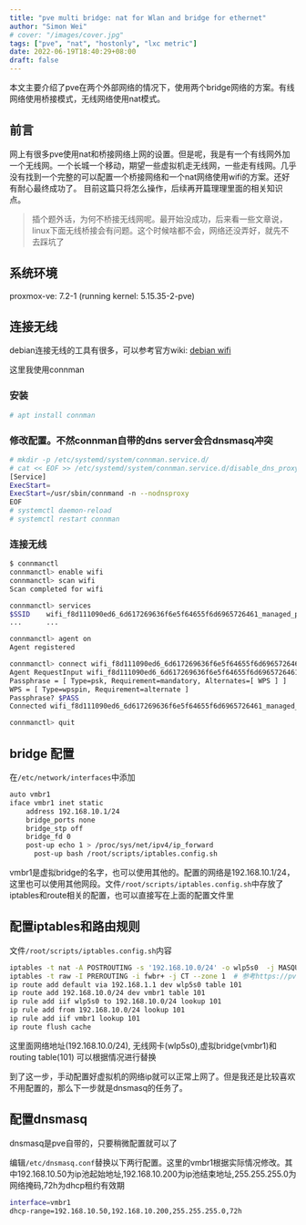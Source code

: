 ```yaml
---
title: "pve multi bridge: nat for Wlan and bridge for ethernet"
author: "Simon Wei"
# cover: "/images/cover.jpg"
tags: ["pve", "nat", "hostonly", "lxc metric"]
date: 2022-06-19T18:40:29+08:00
draft: false
---
```


本文主要介绍了pve在两个外部网络的情况下，使用两个bridge网络的方案。有线网络使用桥接模式，无线网络使用nat模式。

<!--more-->

## 前言

网上有很多pve使用nat和桥接网络上网的设置。但是呢，我是有一个有线网外加一个无线网。一个长城一个移动，期望一些虚拟机走无线网，一些走有线网。几乎没有找到一个完整的可以配置一个桥接网络和一个nat网络使用wifi的方案。还好有耐心最终成功了。
目前这篇只将怎么操作，后续再开篇理理里面的相关知识点。

> 插个题外话，为何不桥接无线网呢。最开始没成功，后来看一些文章说，linux下面无线桥接会有问题。这个时候啥都不会，网络还没弄好，就先不去踩坑了

## 系统环境

proxmox-ve: 7.2-1 (running kernel: 5.15.35-2-pve)

## 连接无线

debian连接无线的工具有很多，可以参考官方wiki: [debian wifi](https://wiki.debian.org/WiFi/HowToUse)

这里我使用connman

### 安装

```bash
# apt install connman
```

### 修改配置。不然connman自带的dns server会合dnsmasq冲突

```bash
# mkdir -p /etc/systemd/system/connman.service.d/
# cat << EOF >> /etc/systemd/system/connman.service.d/disable_dns_proxy.conf
[Service]
ExecStart=
ExecStart=/usr/sbin/connmand -n --nodnsproxy
EOF
# systemctl daemon-reload
# systemctl restart connman
```

### 连接无线

```bash
$ connmanctl 
connmanctl> enable wifi
connmanctl> scan wifi 
Scan completed for wifi

connmanctl> services 
$SSID    wifi_f8d111090ed6_6d617269636f6e5f64655f6d6965726461_managed_psk
...      ...

connmanctl> agent on
Agent registered

connmanctl> connect wifi_f8d111090ed6_6d617269636f6e5f64655f6d6965726461_managed_psk 
Agent RequestInput wifi_f8d111090ed6_6d617269636f6e5f64655f6d6965726461_managed_psk
Passphrase = [ Type=psk, Requirement=mandatory, Alternates=[ WPS ] ]
WPS = [ Type=wpspin, Requirement=alternate ]
Passphrase? $PASS
Connected wifi_f8d111090ed6_6d617269636f6e5f64655f6d6965726461_managed_psk

connmanctl> quit
```

## bridge 配置

在`/etc/network/interfaces`中添加

```bash
auto vmbr1
iface vmbr1 inet static
    address 192.168.10.1/24
    bridge_ports none
    bridge_stp off
    bridge_fd 0
    post-up echo 1 > /proc/sys/net/ipv4/ip_forward
	  post-up bash /root/scripts/iptables.config.sh
```

vmbr1是虚拟bridge的名字，也可以使用其他的。配置的网络是192.168.10.1/24，这里也可以使用其他网段。文件`/root/scripts/iptables.config.sh`中存放了iptables和route相关的配置，也可以直接写在上面的配置文件里

## 配置iptables和路由规则

文件`/root/scripts/iptables.config.sh`内容
```bash
iptables -t nat -A POSTROUTING -s '192.168.10.0/24' -o wlp5s0  -j MASQUERADE
iptables -t raw -I PREROUTING -i fwbr+ -j CT --zone 1  # 参考https://pve.proxmox.com/wiki/Network_Configuration
ip route add default via 192.168.1.1 dev wlp5s0 table 101
ip route add 192.168.10.0/24 dev vmbr1 table 101
ip rule add iif wlp5s0 to 192.168.10.0/24 lookup 101
ip rule add from 192.168.10.0/24 lookup 101
ip rule add iif vmbr1 lookup 101
ip route flush cache
```

这里面网络地址(192.168.10.0/24), 无线网卡(wlp5s0),虚拟bridge(vmbr1)和routing table(101) 可以根据情况进行替换

到了这一步，手动配置好虚拟机的网络ip就可以正常上网了。但是我还是比较喜欢不用配置的，那么下一步就是dnsmasq的任务了。

## 配置dnsmasq

dnsmasq是pve自带的，只要稍微配置就可以了

编辑`/etc/dnsmasq.conf`替换以下两行配置。这里的vmbr1根据实际情况修改。其中192.168.10.50为ip池起始地址,192.168.10.200为ip池结束地址,255.255.255.0为网络掩码,72h为dhcp租约有效期
```bash
interface=vmbr1
dhcp-range=192.168.10.50,192.168.10.200,255.255.255.0,72h
```